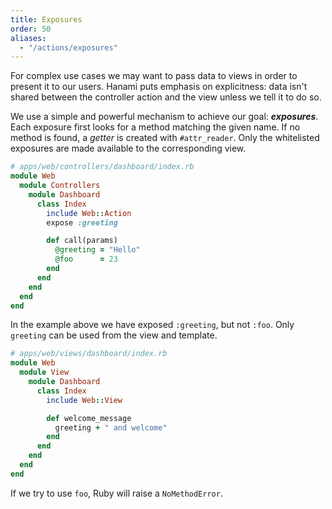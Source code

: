 ```yaml
---
title: Exposures
order: 50
aliases:
  - "/actions/exposures"
---
```


For complex use cases we may want to pass data to views in order to present it to our users.
Hanami puts emphasis on explicitness: data isn't shared between the controller action and the view unless we tell it to do so.

We use a simple and powerful mechanism to achieve our goal: _**exposures**_.
Each exposure first looks for a method matching the given name.
If no method is found, a _getter_ is created with `#attr_reader`.
Only the whitelisted exposures are made available to the corresponding view.

```ruby
# apps/web/controllers/dashboard/index.rb
module Web
  module Controllers
    module Dashboard
      class Index
        include Web::Action
        expose :greeting

        def call(params)
          @greeting = "Hello"
          @foo      = 23
        end
      end
    end
  end
end
```

In the example above we have exposed `:greeting`, but not `:foo`.
Only `greeting` can be used from the view and template.

```ruby
# apps/web/views/dashboard/index.rb
module Web
  module View
    module Dashboard
      class Index
        include Web::View

        def welcome_message
          greeting + " and welcome"
        end
      end
    end
  end
end
```

If we try to use `foo`, Ruby will raise a `NoMethodError`.
